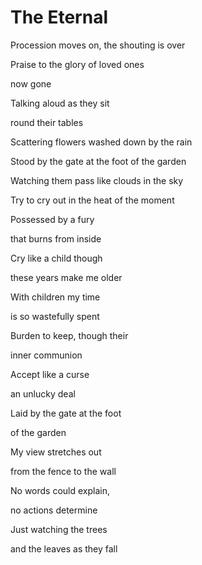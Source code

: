 # The Eternal

Procession moves on, the shouting is over

Praise to the glory of loved ones

now gone

Talking aloud as they sit

round their tables

Scattering flowers washed down by the rain



Stood by the gate at the foot of the garden

Watching them pass like clouds in the sky

Try to cry out in the heat of the moment

Possessed by a fury

that burns from inside



Cry like a child though

these years make me older

With children my time

is so wastefully spent

Burden to keep, though their

inner communion

Accept like a curse

an unlucky deal



Laid by the gate at the foot

of the garden

My view stretches out

from the fence to the wall

No words could explain,

no actions determine

Just watching the trees

and the leaves as they fall



